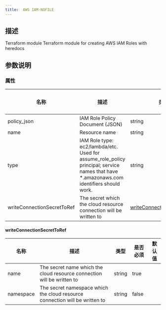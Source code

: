 ```yaml
---
title:  AWS IAM-NOFILE
---
```


## 描述

Terraform module Terraform module for creating AWS IAM Roles with heredocs

## 参数说明


### 属性

 名称 | 描述 | 类型 | 是否必须 | 默认值 
 ------------ | ------------- | ------------- | ------------- | ------------- 
 policy_json | IAM Role Policy Document (JSON) | string | true |  
 name | Resource name | string | true |  
 type | IAM Role type: ec2/lambda/etc. Used for assume_role_policy principal; service names that have *.amazonaws.com identifiers should work. | string | true |  
 writeConnectionSecretToRef | The secret which the cloud resource connection will be written to | [writeConnectionSecretToRef](#writeConnectionSecretToRef) | false |  


#### writeConnectionSecretToRef

 名称 | 描述 | 类型 | 是否必须 | 默认值 
 ------------ | ------------- | ------------- | ------------- | ------------- 
 name | The secret name which the cloud resource connection will be written to | string | true |  
 namespace | The secret namespace which the cloud resource connection will be written to | string | false |  
